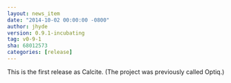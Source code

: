 ```yaml
---
layout: news_item
date: "2014-10-02 00:00:00 -0800"
author: jhyde
version: 0.9.1-incubating
tag: v0-9-1
sha: 68012573
categories: [release]
---
```

<!--
{% comment %}
Licensed to the Apache Software Foundation (ASF) under one or more
contributor license agreements.  See the NOTICE file distributed with
this work for additional information regarding copyright ownership.
The ASF licenses this file to you under the Apache License, Version 2.0
(the "License"); you may not use this file except in compliance with
the License.  You may obtain a copy of the License at

http://www.apache.org/licenses/LICENSE-2.0

Unless required by applicable law or agreed to in writing, software
distributed under the License is distributed on an "AS IS" BASIS,
WITHOUT WARRANTIES OR CONDITIONS OF ANY KIND, either express or implied.
See the License for the specific language governing permissions and
limitations under the License.
{% endcomment %}
-->

This is the first release as Calcite. (The project was previously called Optiq.)
